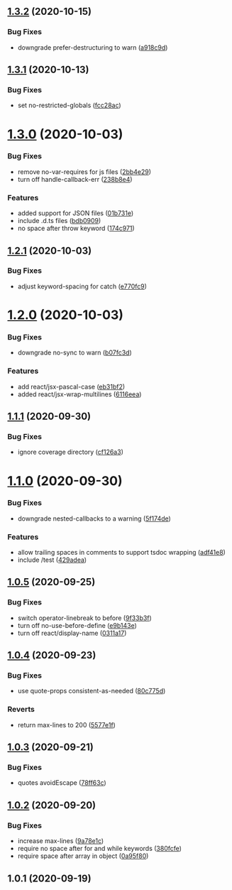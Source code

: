 ## [1.3.2](https://github.com/bconnorwhite/eslint-config-bob/compare/v1.3.1...v1.3.2) (2020-10-15)


### Bug Fixes

* downgrade prefer-destructuring to warn ([a918c9d](https://github.com/bconnorwhite/eslint-config-bob/commit/a918c9d049d9a6f5f6c384029d2a586fcca53d23))



## [1.3.1](https://github.com/bconnorwhite/eslint-config-bob/compare/v1.3.0...v1.3.1) (2020-10-13)


### Bug Fixes

* set no-restricted-globals ([fcc28ac](https://github.com/bconnorwhite/eslint-config-bob/commit/fcc28acf900bb360e01d075d23327536869e0a7f))



# [1.3.0](https://github.com/bconnorwhite/eslint-config-bob/compare/v1.2.1...v1.3.0) (2020-10-03)


### Bug Fixes

* remove no-var-requires for js files ([2bb4e29](https://github.com/bconnorwhite/eslint-config-bob/commit/2bb4e29cd3fdb9eb979a862f9c5f4a8ca7553bbc))
* turn off handle-callback-err ([238b8e4](https://github.com/bconnorwhite/eslint-config-bob/commit/238b8e40425741eacf5b4af91fa2db7966c18662))


### Features

* added support for JSON files ([01b731e](https://github.com/bconnorwhite/eslint-config-bob/commit/01b731ebd0ab73150afe0507d306f1f6f2322441))
* include .d.ts files ([bdb0909](https://github.com/bconnorwhite/eslint-config-bob/commit/bdb090906fa43db13cac0b993e6df49b11e07b6e))
* no space after throw keyword ([174c971](https://github.com/bconnorwhite/eslint-config-bob/commit/174c971acf00de8146f09b5f12aa0e9d3d0cf7aa))



## [1.2.1](https://github.com/bconnorwhite/eslint-config-bob/compare/v1.2.0...v1.2.1) (2020-10-03)


### Bug Fixes

* adjust keyword-spacing for catch ([e770fc9](https://github.com/bconnorwhite/eslint-config-bob/commit/e770fc92cb0751eaa1ef749e2730ab1a4c4dbfe7))



# [1.2.0](https://github.com/bconnorwhite/eslint-config-bob/compare/v1.1.1...v1.2.0) (2020-10-03)


### Bug Fixes

* downgrade no-sync to warn ([b07fc3d](https://github.com/bconnorwhite/eslint-config-bob/commit/b07fc3d8bcd8226e53f224d8ff58b09b9bb5c794))


### Features

* add react/jsx-pascal-case ([eb31bf2](https://github.com/bconnorwhite/eslint-config-bob/commit/eb31bf24b0644d72f5dbbf4cec158e2943bec202))
* added react/jsx-wrap-multilines ([6116eea](https://github.com/bconnorwhite/eslint-config-bob/commit/6116eeafd5f80dd2c3ea9c0c8567a97cc0c2b6a8))



## [1.1.1](https://github.com/bconnorwhite/eslint-config-bob/compare/v1.1.0...v1.1.1) (2020-09-30)


### Bug Fixes

* ignore coverage directory ([cf126a3](https://github.com/bconnorwhite/eslint-config-bob/commit/cf126a3a1f46f4ea91d3d5bfb16a682c638831ec))



# [1.1.0](https://github.com/bconnorwhite/eslint-config-bob/compare/v1.0.5...v1.1.0) (2020-09-30)


### Bug Fixes

* downgrade nested-callbacks to a warning ([5f174de](https://github.com/bconnorwhite/eslint-config-bob/commit/5f174defaa80943f05bbc7daed88b96aeaab2072))


### Features

* allow trailing spaces in comments to support tsdoc wrapping ([adf41e8](https://github.com/bconnorwhite/eslint-config-bob/commit/adf41e823d90b8f86ae224159ab38a4d4ea95b78))
* include /test ([429adea](https://github.com/bconnorwhite/eslint-config-bob/commit/429adea9d15f138eb1e42fe68431102dafab9d2b))



## [1.0.5](https://github.com/bconnorwhite/eslint-config-bob/compare/v1.0.4...v1.0.5) (2020-09-25)


### Bug Fixes

* switch operator-linebreak to before ([9f33b3f](https://github.com/bconnorwhite/eslint-config-bob/commit/9f33b3fbbaaaee5077ea870e3f35fd3297b8aeaa))
* turn off no-use-before-define ([e9b143e](https://github.com/bconnorwhite/eslint-config-bob/commit/e9b143e554d840817f7464b2776b3c0b6316bd46))
* turn off react/display-name ([0311a17](https://github.com/bconnorwhite/eslint-config-bob/commit/0311a17001355fa6754808c41bdbdcfae31a1776))



## [1.0.4](https://github.com/bconnorwhite/eslint-config-bob/compare/v1.0.3...v1.0.4) (2020-09-23)


### Bug Fixes

* use quote-props consistent-as-needed ([80c775d](https://github.com/bconnorwhite/eslint-config-bob/commit/80c775d2a3b2aef4b542489809cb30865e5ee2a3))


### Reverts

* return max-lines to 200 ([5577e1f](https://github.com/bconnorwhite/eslint-config-bob/commit/5577e1f56c09043d13f4fd0aea87df2b5904330a))



## [1.0.3](https://github.com/bconnorwhite/eslint-config-bob/compare/v1.0.2...v1.0.3) (2020-09-21)


### Bug Fixes

* quotes avoidEscape ([78ff63c](https://github.com/bconnorwhite/eslint-config-bob/commit/78ff63c5cfe647ff721d1d65ea70639567168989))



## [1.0.2](https://github.com/bconnorwhite/eslint-config-bob/compare/v1.0.1...v1.0.2) (2020-09-20)


### Bug Fixes

* increase max-lines ([9a78e1c](https://github.com/bconnorwhite/eslint-config-bob/commit/9a78e1ce2334a10472ecebbbfcbf7da8cdea2c02))
* require no space after for and while keywords ([380fcfe](https://github.com/bconnorwhite/eslint-config-bob/commit/380fcfeeeeb38d11686242216b75409da115f914))
* require space after array in object ([0a95f80](https://github.com/bconnorwhite/eslint-config-bob/commit/0a95f80cac4875fcec7e5dfc60578039dc42d581))



## 1.0.1 (2020-09-19)



